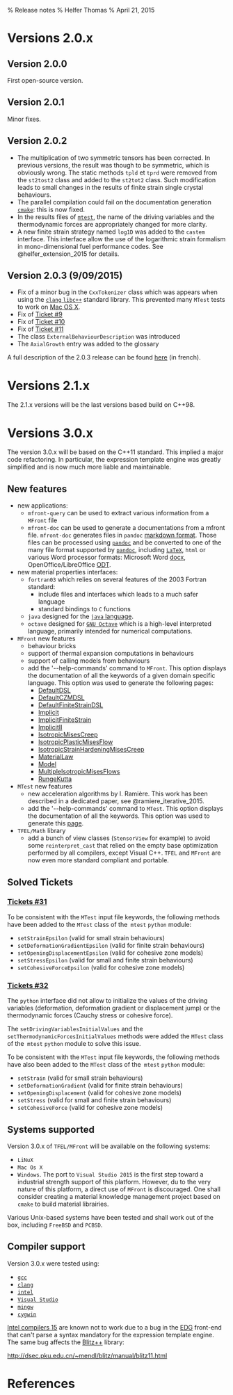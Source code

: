 % Release notes
% Helfer Thomas
% April 21, 2015

# Versions 2.0.x

## Version 2.0.0

First open-source version.

## Version 2.0.1

Minor fixes.

## Version 2.0.2

- The multiplication of two symmetric tensors has been corrected. In
  previous versions, the result was though to be symmetric, which is
  obviously wrong. The static methods `tpld` et `tprd` were removed
  from the `st2tost2` class and added to the `st2tot2` class. Such
  modification leads to small changes in the results of finite strain
  single crystal behaviours.
- The parallel compilation could fail on the documentation generation
  [`cmake`](http://www.cmake.org/): this is now fixed.
- In the results files of [`mtest`](mtest.html), the name of the
  driving variables and the thermodynamic forces are appropriately
  changed for more clarity.
- A new finite strain strategy named `log1D` was added to the `castem`
  interface. This interface allow the use of the logarithmic strain
  formalism in mono-dimensional fuel performance codes. See
  @helfer_extension_2015 for details.

## Version 2.0.3 (9/09/2015)

- Fix of a minor bug in the `CxxTokenizer` class which was appears
  when using the [`clang` `libc++`](http://libcxx.llvm.org/) standard
  library. This prevented many `MTest` tests to work on
  [Mac OS X](http://www.apple.com/fr/osx/).
- Fix of [Ticket #9](https://sourceforge.net/p/tfel/tickets/9/)
- Fix of [Ticket #10](https://sourceforge.net/p/tfel/tickets/10/)
- Fix of [Ticket #11](https://sourceforge.net/p/tfel/tickets/11/)
- The class `ExternalBehaviourDescription` was introduced
- The `AxialGrowth` entry was added to the glossary

A full description of the 2.0.3 release can be found
[here](documents/tfel/tfel-2.0.3.pdf) (in french).

# Versions 2.1.x

The 2.1.x versions will be the last versions based build on C++98.

# Versions 3.0.x

The version 3.0.x will be based on the C++11 standard. This implied a
major code refactoring. In particular, the expression template engine
was greatly simplified and is now much more liable and maintainable.

## New features

- new applications:
    + `mfront-query` can be used to extract various information from
      a `MFront` file
	+ `mfront-doc` can be used to generate a documentations from a
      mfront file. `mfront-doc` generates files in `pandoc`
      [markdown format](http://pandoc.org/demo/example9/pandocs-markdown.html). Those
      files can be processed using [`pandoc`](http://pandoc.org/) and
      be converted to one of the many file format supported by
      [`pandoc`](http://pandoc.org/), including
      [`LaTeX`](www.latex-project.org), `html` or various Word
      processor formats: Microsoft Word
      [docx](http://www.microsoft.com/interop/openup/openxml/default.aspx),
      OpenOffice/LibreOffice
      [ODT](http://en.wikipedia.org/wiki/OpenDocument).
- new material properties interfaces:
	+ `fortran03` which relies on several features of the 2003 Fortran
      standard:
	  * include files and interfaces which leads to a much safer
        language
	  * standard bindings to `C` functions
	+ `java` designed for the
      [`java` language](http://www.oracle.com/fr/java/overview/index.html).
  	+ `octave` designed for
	  [`GNU Octave`](https://www.gnu.org/software/octave/) which is
      a high-level interpreted language, primarily intended for
      numerical computations.
- `MFront` new features
	+ behaviour bricks
	+ support of thermal expansion computations in behaviours
	+ support of calling models from behaviours
	+ add the '--help-commands' command to `MFront`. This option displays
	  the documentation of all the keywords of a given domain specific
	  language. This option was used to generate the following pages:
	    * [DefaultDSL](DefaultDSL-keywords.html) 
	    * [DefaultCZMDSL](DefaultCZMDSL-keywords.html) 
	    * [DefaultFiniteStrainDSL](DefaultFiniteStrainDSL-keywords.html) 
	    * [Implicit](Implicit-keywords.html) 
	    * [ImplicitFiniteStrain](ImplicitFiniteStrain-keywords.html) 
	    * [ImplicitII](ImplicitII-keywords.html) 
	    * [IsotropicMisesCreep](IsotropicMisesCreep-keywords.html) 
	    * [IsotropicPlasticMisesFlow](IsotropicPlasticMisesFlow-keywords.html) 
	    * [IsotropicStrainHardeningMisesCreep](IsotropicStrainHardeningMisesCreep-keywords.html) 
	    * [MaterialLaw](MaterialLaw-keywords.html) 
	    * [Model](Model-keywords.html) 
	    * [MultipleIsotropicMisesFlows](MultipleIsotropicMisesFlows-keywords.html) 
	    * [RungeKutta](RungeKutta-keywords.html)
- `MTest` new features
	+ new acceleration algorithms by I. Ramière. This work has been
      described in a dedicated paper, see @ramiere_iterative_2015.
	+ add the '--help-commands' command to `MTest`. This option displays
	  the documentation of all the keywords. This option was used to
	  generate this [page](MTest-keywords.html).
- `TFEL/Math` library
    + add a bunch of view classes (`StensorView` for example) to avoid
      some `reinterpret_cast` that relied on the empty base
      optimization performed by all compilers, except Visual
      C++. `TFEL` and `MFront` are now even more standard compliant
      and portable.

## Solved Tickets

### [Tickets #31](https://sourceforge.net/p/tfel/tickets/31)

To be consistent with the `MTest` input file keywords, the following
methods have been added to the `MTest` class of the` mtest` `python`
module:

- `setStrainEpsilon` (valid for small strain behaviours)
- `setDeformationGradientEpsilon` (valid for finite strain behaviours)
- `setOpeningDisplacementEpsilon` (valid for cohesive zone models)
- `setStressEpsilon` (valid for small and finite strain behaviours)
- `setCohesiveForceEpsilon`  (valid for cohesive zone models)

### [Tickets #32](https://sourceforge.net/p/tfel/tickets/32)

The `python` interface did not allow to initialize the values of the
driving variables (deformation, deformation gradient or displacement
jump) or the thermodynamic forces (Cauchy stress or cohesive force).

The `setDrivingVariablesInitialValues` and the
`setThermodynamicForcesInitialValues` methods were added the `MTest`
class of the` mtest` `python` module to solve this issue.

To be consistent with the `MTest` input file keywords, the following
methods have also been added to the `MTest` class of the` mtest`
`python` module:

- `setStrain` (valid for small strain behaviours)
- `setDeformationGradient` (valid for finite strain behaviours)
- `setOpeningDisplacement` (valid for cohesive zone models)
- `setStress` (valid for small and finite strain behaviours)
- `setCohesiveForce`  (valid for cohesive zone models)

## Systems supported

Version 3.0.x of `TFEL/MFront` will be available on the following
systems:

- `LiNuX`
- `Mac Os X`
- `Windows`. The port to `Visual Studio 2015` is the first step toward
  a industrial strength support of this platform. However, du to the
  very nature of this platform, a direct use of `MFront` is
  discouraged. One shall consider creating a material knowledge
  management project based on `cmake` to build material librairies.

Various Unix-based systems have been tested and shall work out of the
box, including `FreeBSD` and `PCBSD`.

## Compiler support

Version 3.0.x were tested using:

- [`gcc`](https://gcc.gnu.org/)
- [`clang`](http://clang.llvm.org/)
- [`intel`](https://software.intel.com/en-us/intel-compilers)
- [`Visual Studio`](https://www.visualstudio.com/)
- [`mingw`](http://www.mingw.org/)
- [`cygwin`](https://www.visualstudio.com)

[Intel compilers 15](https://software.intel.com/en-us/intel-compilers)
are known not to work due to a bug in the [EDG](https://www.edg.com)
front-end that can't parse a syntax mandatory for the expression
template engine. The same bug affects the
[Blitz++](http://sourceforge.net/projects/blitz/) library:

<http://dsec.pku.edu.cn/~mendl/blitz/manual/blitz11.html>

# References

<!-- Local IspellDict: english -->
